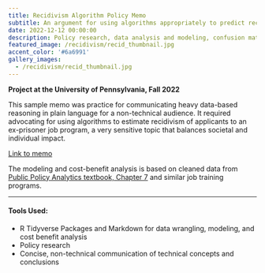 ```yaml
---
title: Recidivism Algorithm Policy Memo
subtitle: An argument for using algorithms appropriately to predict recidivism.
date: 2022-12-12 00:00:00
description: Policy research, data analysis and modeling, confusion matrices, brief writing
featured_image: /recidivism/recid_thumbnail.jpg
accent_color: '#6a6991'
gallery_images:
  - /recidivism/recid_thumbnail.jpg
---
```


**Project at the University of Pennsylvania, Fall 2022**

This sample memo was practice for communicating heavy data-based reasoning in plain language for a non-technical audience. It required advocating for using algorithms to estimate recidivism of applicants to an ex-prisoner job program, a very sensitive topic that balances societal and individual impact. 

[Link to memo](https://bennkeel.github.io/documents/RecidivismMemo.pdf)

The modeling and cost-benefit analysis is based on cleaned data from [Public Policy Analytics textbook, Chapter 7](https://urbanspatial.github.io/PublicPolicyAnalytics/people-based-ml-models-algorithmic-fairness.html) and similar job training programs. 

---

#### Tools Used:
* R Tidyverse Packages and Markdown for data wrangling, modeling, and cost benefit analysis
* Policy research
* Concise, non-technical communication of technical concepts and conclusions